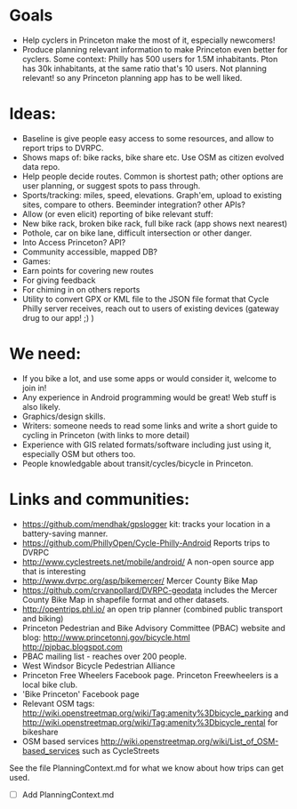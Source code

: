 # Goals
- Help cyclers in Princeton make the most of it, especially newcomers!
- Produce planning relevant information to make Princeton even better for cyclers.
Some context: Philly has 500 users for 1.5M inhabitants. Pton has 30k inhabitants, at the same ratio that's 10 users. Not planning relevant! so any Princeton planning app has to be well liked.

# Ideas:
- Baseline is give people easy access to some resources, and allow to report trips to DVRPC.
- Shows maps of: bike racks, bike share etc. Use OSM as citizen evolved data repo.
- Help people decide routes. Common is shortest path; other options are user planning, or suggest spots to pass through.
- Sports/tracking: miles, speed, elevations. Graph'em, upload to existing sites, compare to others. Beeminder integration? other APIs?
- Allow (or even elicit) reporting of bike relevant stuff:
 - New bike rack, broken bike rack, full bike rack (app shows next nearest)
 - Pothole, car on bike lane, difficult intersection or other danger. 
 - Into Access Princeton? API? 
 - Community accessible, mapped DB?
- Games:
 - Earn points for covering new routes
 - For giving feedback
 - For chiming in on others reports
- Utility to convert GPX or KML file to the JSON file format that Cycle Philly server receives, reach out to users of existing devices (gateway drug to our app! ;) )

# We need:
- If you bike a lot, and use some apps or would consider it, welcome to join in!
- Any experience in Android programming would be great! Web stuff is also likely.
- Graphics/design skills.
- Writers: someone needs to read some links and write a short guide to cycling in Princeton (with links to more detail)
- Experience with GIS related formats/software including just using it, especially OSM but others too.
- People knowledgable about transit/cycles/bicycle in Princeton.

# Links and communities:
- https://github.com/mendhak/gpslogger kit: tracks your location in a battery-saving manner.  
- https://github.com/PhillyOpen/Cycle-Philly-Android Reports trips to DVRPC
- http://www.cyclestreets.net/mobile/android/ A non-open source app that is interesting
- http://www.dvrpc.org/asp/bikemercer/ Mercer County Bike Map
- https://github.com/crvanpollard/DVRPC-geodata includes the Mercer County Bike Map in shapefile format and other datasets.
- http://opentrips.phl.io/ an open trip planner (combined public transport and biking)
- Princeton Pedestrian and Bike Advisory Committee (PBAC) website and blog: http://www.princetonnj.gov/bicycle.html http://pjpbac.blogspot.com
- PBAC mailing list - reaches over 200 people. 
- West Windsor Bicycle Pedestrian Alliance
- Princeton Free Wheelers Facebook page. Princeton Freewheelers is a local bike club.
- 'Bike Princeton' Facebook page
- Relevant OSM tags: http://wiki.openstreetmap.org/wiki/Tag:amenity%3Dbicycle_parking and  http://wiki.openstreetmap.org/wiki/Tag:amenity%3Dbicycle_rental for bikeshare
- OSM based services http://wiki.openstreetmap.org/wiki/List_of_OSM-based_services such as CycleStreets

See the file PlanningContext.md for what we know about how trips can get used.
- [ ] Add PlanningContext.md
